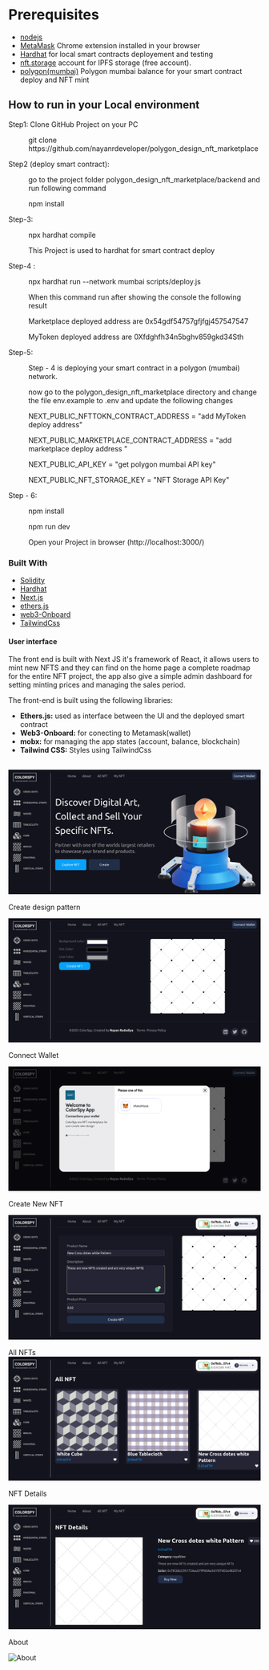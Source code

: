 <div id="top"></div>

<!-- Run in Your local environment -->

# Prerequisites

* [nodejs](https://nodejs.org/en/download/)
* [MetaMask](https://chrome.google.com/webstore/detail/metamask/nkbihfbeogaeaoehlefnkodbefgpgknn) Chrome extension installed in your browser
* [Hardhat](https://hardhat.org/) for local smart contracts deployement and testing
* [nft.storage](https://nft.storage/) account for IPFS storage (free account).
* [polygon(mumbai)](https://faucet.polygon.technology/) Polygon mumbai balance for your smart contract deploy and NFT mint

## How to run in your Local environment

<dl>
    <dt>Step1: Clone GitHub Project on your PC</dt>
    <dd>
        <p>git clone https://github.com/nayanrdeveloper/polygon_design_nft_marketplace</p>
    </dd>
    <dt>Step2 (deploy smart contract):</dt>
    <dd>
        <p>go to the project folder polygon_design_nft_marketplace/backend and run following command</p>
        <p>npm install</p>
    </dd>
    <dt>Step-3: </dt>
    <dd>
        <p>npx hardhat compile</p>
        <p>This Project is used to hardhat for smart contract deploy</p>
    </dd>
    <dt>Step-4 :  </dt>
    <dd>
        <p>npx hardhat run --network mumbai  scripts/deploy.js</p>
        <p>When this command run after showing the console the following result</p>
        <p>Marketplace deployed address are   0x54gdf54757gfjfgj457547547</p>
        <p>MyToken deployed address are 0Xfdghfh34n5bghv859gkd34Sth</p>
    </dd>
    <dt>Step-5: </dt>
    <dd>
        <p>Step - 4 is deploying your smart contract in a polygon (mumbai) network.</p>
        <p>now go to the polygon_design_nft_marketplace directory and change the file env.example to .env and update the following changes</p>
        <p>NEXT_PUBLIC_NFTTOKN_CONTRACT_ADDRESS = "add MyToken deploy address"</p>
        <p>NEXT_PUBLIC_MARKETPLACE_CONTRACT_ADDRESS = "add  marketplace deploy address "</p>
        <p>NEXT_PUBLIC_API_KEY = "get polygon mumbai API key"</p>
        <p>NEXT_PUBLIC_NFT_STORAGE_KEY = "NFT Storage API Key"</p>
    </dd>
    <dt>Step - 6: </dt>
    <dd>
        <p>npm install</p>
        <p>npm run dev</p>
        <p>Open your Project in browser (http://localhost:3000/)</p>
    </dd>
</dl>

### Built With
* [Solidity](https://docs.soliditylang.org/)
* [Hardhat](https://hardhat.org/getting-started/)
* [Next.js](https://nextjs.org/)
* [ethers.js](https://docs.ethers.io/v5/)
* [web3-Onboard](https://docs.blocknative.com/onboard)
* [TailwindCss](https://tailwindcss.com/)

#### User interface
   
The front end is built with Next JS it's framework of React, it allows users to mint new NFTS and they can find on the home page a complete roadmap for the entire NFT project, the app also give a simple admin dashboard for setting minting prices and managing the sales period.

The front-end is built using the following libraries:
      <ul>
        <li><b>Ethers.js:</b> used as interface between the UI and the deployed smart contract</li>
        <li><b>Web3-Onboard:</b> for conecting to Metamask(wallet)</li>
        <li><b>mobx:</b> for managing the app states (account, balance, blockchain) </li>
        <li><b>Tailwind CSS:</b> Styles using TailwindCss</li>    
      </ul>

![Home Page](screenshots/homepage.png)

Create design pattern

![Create design pattern](screenshots/create_design_pattern(cross_dots)_2.png)

Connect Wallet

![Connect Wallet](screenshots/connect_wallet(3).png)

Create New NFT

![Create NEW NFT](screenshots/create_new_nft_4.png)

All NFTs
![All NFTs](screenshots/all_nft_page_5.png)

NFT Details

![NFT Details](screenshots/NFT_details_6.png)

About

![About](screenshots/about_7.png)
